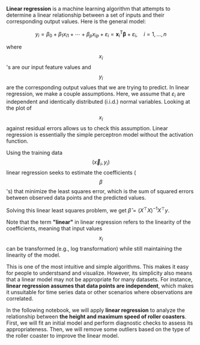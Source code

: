**Linear regression** is a machine learning algorithm that attempts to determine a linear relationship between a set of inputs and their corresponding output values. Here is the general model: 

$$
y_i = \beta_{0} + \beta_{1} x_{i1} + \cdots + \beta_{p} x_{ip} + \varepsilon_i
= \mathbf{x}^\mathsf{T}_i\boldsymbol\beta + \varepsilon_i, \quad i = 1, \ldots, n
$$

where $$x_{i}$$'s are our input feature values and $$y_{i}$$ are the corresponding output values that we are trying to predict. In linear regression, we make a couple assumptions. Here, we assume that $\varepsilon_i$ are independent and identically distributed (i.i.d.) normal variables. Looking at the plot of $$x_{i}$$ against residual errors allows us to check this assumption. Linear regression is essentially the simple perceptron model without the activation function.

Using the training data $$(\overrightarrow{x}_i, y_i)$$ linear regression seeks to estimate the coefficients ($$\beta$$'s) that minimize the least squares error, which is the sum of squared errors between observed data points and the predicted values.

Solving this linear least squares problem, we get $\hat{\beta} = (X^\top X)^{-1} X^\top y$.

Note that the term **"linear"** in linear regression refers to the linearity of the coefficients, meaning that input values $$x_{i}$$ can be transformed (e.g., log transformation) while still maintaining the linearity of the model. 

This is one of the most intuitive and simple algorithms. This makes it easy for people to understsand and visualize. However, its simplicity also means that a linear model may not be appropriate for many datasets. For instance, **linear regression assumes that data points are independent**, which makes it unsuitable for time series data or other scenarios where observations are correlated. 

In the following notebook, we will apply **linear regression** to analyze the relationship between **the height and maximum speed of roller coasters**. First, we will fit an initial model and perform diagnostic checks to assess its appropriateness. Then, we will remove some outliers based on the type of the roller coaster to improve the linear model. 
